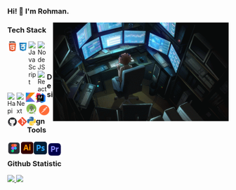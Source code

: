### Hi! 👋 I'm Rohman.
<img align="right" alt="Coding" width="400" src="https://github.com/abdulrohman19/AbdulRohman19/blob/main/IMG/gifImg.gif">

### Tech Stack 

<a href="#"><img align="left" alt="" title="Html" width="23px" src="https://github.com/abdulrohman19/AbdulRohman19/blob/main/IMG/html.png" /></a>
  <a href="https://css.org/"><img align="left" alt="Css" title="Css" width="25px" src="https://github.com/abdulrohman19/AbdulRohman19/blob/main/IMG/cssblue.png" /></a>
  <a href="https://javasript.org/"><img align="left" alt="JavaScript" title="JavaScript" width="21px" src="https://upload.wikimedia.org/wikipedia/commons/9/99/Unofficial_JavaScript_logo_2.svg" /></a>
  <a href="https://nodejs.org/"><img align="left" alt="NodeJS" title="NodeJS" width="21px" src="https://seeklogo.com/images/N/nodejs-logo-FBE122E377-seeklogo.com.png" /></a>
  <a href="https://reactjs.org/"><img align="left" alt="React" title="React" width="21px" src="https://cdn.worldvectorlogo.com/logos/react-2.svg" /></a>
  <a href="https://hapi.dev/"><img align="left" alt="Hapi" title="Hapi (NodeJS HTTP Framework)" width="21px" src="https://avatars.githubusercontent.com/u/3774533?s=200&v=4" /></a>
  <a href="https://nextjs.org/"><img align="left" alt="Next" title="Next (React SSR Framework)" width="21px" src="https://iconape.com/wp-content/files/gm/82643/svg/next-js.svg" /></a>
<br>

<a href="https://github.com/abdulrohman19"><img align="left" alt="" title="Kotlin" width="21px" src="https://github.com/abdulrohman19/AbdulRohman19/blob/main/IMG/kotlin.png" /></a>
  <a href=""><img align="left" alt="IntelliJ IDEA" title="IntelliJ IDEA" width="25px" src="https://github.com/abdulrohman19/AbdulRohman19/blob/main/IMG/IntelliJ%20IDEA.png" /></a>
  <a href=""><img align="left" alt="Andoid Studio" title="Andoid Studio" width="25px" src="https://github.com/abdulrohman19/AbdulRohman19/blob/main/IMG/android.png" /></a>
  <a href=""><img align="left" alt="Postman" title="Postman" width="30px" src="https://github.com/abdulrohman19/AbdulRohman19/blob/main/IMG/postman-seeklogo.com.svg" /></a>
    <a href="https://github.com/abdulrohman19"><img align="left" alt="GitHub" title="GitHub" width="23px" src="https://github.com/abdulrohman19/AbdulRohman19/blob/main/IMG/icGitHub.png" /></a>
      <a href=""><img align="left" alt="Git" title="Git" width="22px" src="https://github.com/abdulrohman19/AbdulRohman19/blob/main/IMG/git.png" /></a>
  <a href=""><img align="left" alt="Python" title="Python" width="20px" src="https://github.com/abdulrohman19/AbdulRohman19/blob/main/IMG/python.png" /></a>
  <br>
  
### Design Tools
<a href="https://github.com/abdulrohman19"><img align="left" alt="" title="Figma" width="30px" src="https://github.com/abdulrohman19/AbdulRohman19/blob/main/IMG/Figma.png" /></a>
  <a href="https://github.com/abdulrohman19"><img align="left" alt="Adobe Illustrator" title="Adobe Illustrator" width="30px" src="https://github.com/abdulrohman19/AbdulRohman19/blob/main/IMG/Ai.png" /></a>
  <a href="https://github.com/abdulrohman19"><img align="left" alt="Adobe Photoshop" title="Adobe Photoshop" width="30px" src="https://github.com/abdulrohman19/AbdulRohman19/blob/main/IMG/Ps.png" /></a>
    <a href="https://github.com/abdulrohman19"><img align="left" alt="Adobe Premiere Pro" title="Adobe Premiere Pro" width="35px" src="https://github.com/abdulrohman19/AbdulRohman19/blob/main/IMG/Pr.png" /></a>
<br>

### Github Statistic
<p align="left">
<a href="https://github.com/abdulrohman19">
  <img height="180em" src="https://github-readme-stats-eight-theta.vercel.app/api?username=dimasmds&show_icons=true&theme=algolia&include_all_commits=true&count_private=true"/>
  <img height="180em" src="https://github-readme-stats-eight-theta.vercel.app/api/top-langs/?username=dimasmds&layout=compact&langs_count=8&theme=algolia"/>
</a>
</p>
